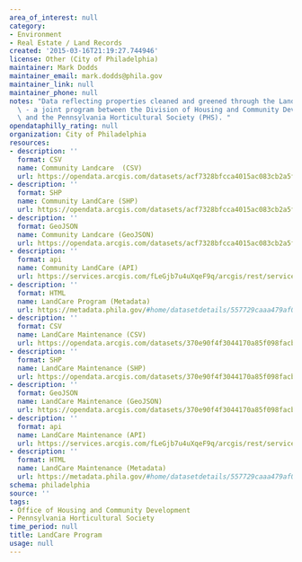 ```yaml
---
area_of_interest: null
category:
- Environment
- Real Estate / Land Records
created: '2015-03-16T21:19:27.744946'
license: Other (City of Philadelphia)
maintainer: Mark Dodds
maintainer_email: mark.dodds@phila.gov
maintainer_link: null
maintainer_phone: null
notes: "Data reflecting properties cleaned and greened through the LandCare program\
  \ - a joint program between the Division of Housing and Community Development (DHCD)\
  \ and the Pennsylvania Horticultural Society (PHS). "
opendataphilly_rating: null
organization: City of Philadelphia
resources:
- description: ''
  format: CSV
  name: Community Landcare  (CSV)
  url: https://opendata.arcgis.com/datasets/acf7328bfcca4015ac083cb2a5f1744d_0.csv
- description: ''
  format: SHP
  name: Community LandCare (SHP)
  url: https://opendata.arcgis.com/datasets/acf7328bfcca4015ac083cb2a5f1744d_0.zip
- description: ''
  format: GeoJSON
  name: Community Landcare (GeoJSON)
  url: https://opendata.arcgis.com/datasets/acf7328bfcca4015ac083cb2a5f1744d_0.geojson
- description: ''
  format: api
  name: Community LandCare (API)
  url: https://services.arcgis.com/fLeGjb7u4uXqeF9q/arcgis/rest/services/PHS_CommunityLandcare/FeatureServer/0/query?outFields=*&where=1%3D1
- description: ''
  format: HTML
  name: LandCare Program (Metadata)
  url: https://metadata.phila.gov/#home/datasetdetails/557729caaa479af0697b1240/representationdetails/55772ac37b4434f86956d313/
- description: ''
  format: CSV
  name: LandCare Maintenance (CSV)
  url: https://opendata.arcgis.com/datasets/370e90f4f3044170a85f098facb9684c_0.csv
- description: ''
  format: SHP
  name: LandCare Maintenance (SHP)
  url: https://opendata.arcgis.com/datasets/370e90f4f3044170a85f098facb9684c_0.zip
- description: ''
  format: GeoJSON
  name: LandCare Maintenance (GeoJSON)
  url: https://opendata.arcgis.com/datasets/370e90f4f3044170a85f098facb9684c_0.geojson
- description: ''
  format: api
  name: LandCare Maintenance (API)
  url: https://services.arcgis.com/fLeGjb7u4uXqeF9q/arcgis/rest/services/PHS_PhilaLandCare_Maintenance/FeatureServer/0/query?outFields=*&where=1%3D1
- description: ''
  format: HTML
  name: LandCare Maintenance (Metadata)
  url: https://metadata.phila.gov/#home/datasetdetails/557729caaa479af0697b1240/representationdetails/55772ac37b4434f86956d313/
schema: philadelphia
source: ''
tags:
- Office of Housing and Community Development
- Pennsylvania Horticultural Society
time_period: null
title: LandCare Program
usage: null
---
```

